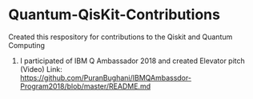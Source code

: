 # Quantum-QisKit-Contributions
Created this respository for contributions to the Qiskit and Quantum Computing 

1.  I participated of IBM Q Ambassador 2018 and created Elevator pitch (Video)
Link:  
https://github.com/PuranBughani/IBMQAmbassdor-Program2018/blob/master/README.md
